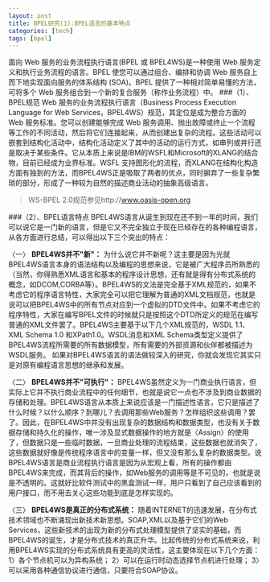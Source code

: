 ```yaml
---
layout: post
title: BPEL研究(1):BPEL语言的基本特点
categories: [tech]
tags: [bpel]
---
```


面向 Web 服务的业务流程执行语言(BPEL 或 BPEL4WS)是一种使用 Web 服务定义和执行业务流程的语言。BPEL 使您可以通过组合、编排和协调 Web 服务自上而下地实现面向服务的体系结构 (SOA)。BPEL 提供了一种相对简单易懂的方法，可将多个 Web 服务组合到一个新的复合服务（称作业务流程）中。
###（1）、BPEL规范
Web 服务的业务流程执行语言（Business Process Execution Language for Web Services，BPEL4WS）规范，其定位是成为整合方面的 Web 服务标准。您可以创建能够完成 Web 服务调用、抛出故障或终止一个流程等工作的不同活动，然后将它们连接起来，从而创建出复杂的流程。这些活动可以嵌套到结构化活动中，结构化活动定义了其中的活动的运行方式，如串列或并行还是取决于某些条件。它从本质上来说是IBM的WSFL和Microsoft的XLANG的结合物，目前已经成为业界标准。WSFL 支持图形化的流程，而XLANG在结构化构造方面有独到的方法，而BPEL4WS正是吸取了两者的优点，同时摒弃了一些复杂繁琐的部分，形成了一种较为自然的描述商业活动的抽象高级语言。
> WS-BPEL 2.0规范参见http://www.oasis-open.org

###（2）、BPEL语言特点
BPEL4WS语言从诞生到现在还不到一年的时间，我们可以说它是一门新的语言，但是它又不完全独立于现在已经存在的各种编程语言，从各方面进行总结，可以得出以下三个突出的特点：

〈一〉 **BPEL4WS并不"新"：** 
   为什么说它并不新呢？这主要是因为光就BPEL4WS语言本身的语法结构以及编程的思想来说，它是被广大程序员所熟悉的（当然，你得熟悉XML语言和基本的程序设计思想，还有就是得有分布式系统的概念，如DCOM,CORBA等）。BPEL4WS的文法是完全基于XML规范的，如果不考虑它的程序语言特性，大家完全可以把它理解为普通的XML文档规范，也就是说可以把BPEL4WS中的所有节点对应到一个虚拟的DTD文件中。如果不考虑它的程序特性，大家在编写BPEL文件的时候就只是按照这个DTD所定义的规范在编写普通的XML文件罢了。BPEL4WS主要基于以下几个XML规范的，WSDL 1.1、XML Schema 1.0 和XPath1.0。WSDL消息和XML Schema类型定义提供了BPEL4WS流程所需要的所有数据模型，所有需要的外部资源和伙伴都被描述为WSDL服务。
   如果对BPEL4WS语言的语法做较深入的研究，你就会发现它其实只是对原有编程语言思想的继承和发展。

〈二〉 **BPEL4WS并不"可执行"：**
BPEL4WS虽然定义为一门商业执行语言，但实际上它并不执行商业流程中的任何细节，也就是说它一点也不涉及到商业数据的存储和处理。BPEL4WS语言从本质上来说应该是一门描述性语言，它只是描述了什么时候？以什么顺序？到哪儿？去调用那些Web服务？怎样组织这些调用？罢了。因此，在BPEL4WS中并没有出现复杂的数据结构和数据类型，也没有关于数据存储和持久化的操作，唯一涉及显式数据操作的地方就是〈Assign〉的使用了，但数据只是一些临时数据，一旦商业处理的流程结束，这些数据也就消失了，这些数据就好像是传统程序语言中的变量一样，但又没有那么复杂的数据类型。说BPEL4WS语言是商业流程执行语言是因为从宏观上看，所有的操作都由BPEL4WS来完成，而其背后的操作，如Web服务的调用等是不可见的，也就是说是不透明的。这就好比软件测试中的黑盒测试一样，用户只看到了自己应该看到的用户接口，而不用去关心这些功能到底是怎样实现的。

〈三〉 **BPEL4WS是真正的分布式系统：**
随着INTERNET的迅速发展，在分布式技术领域也不断涌现出新技术新思想。SOAP,XML以及基于它们的Web Services，这些新技术的出现为新的分布式处理模型提供了坚实的基础，而BPEL4WS的诞生，才是分布式技术的真正升华。比起传统的分布式系统来说，利用BPEL4WS实现的分布式系统具有更高的灵活性，这主要体现在以下几个方面：
1〉各个节点机可以为异构系统；
2〉可以在运行时动态选择节点机进行处理；
3〉可以采用各种通信协议进行通信，只要符合SOAP协议。


